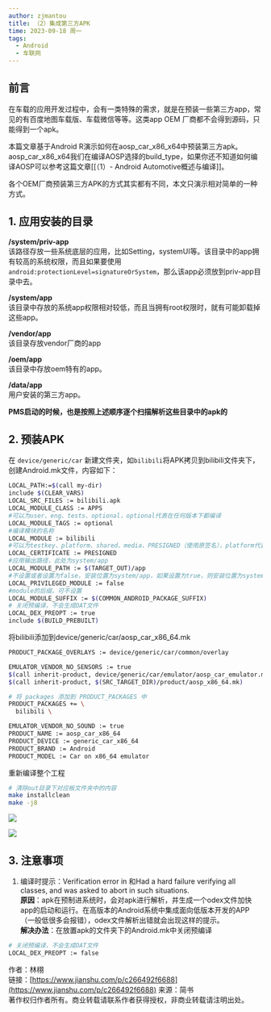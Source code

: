 ```yaml
---
author: zjmantou
title: （2）集成第三方APK
time: 2023-09-18 周一
tags:
  - Android
  - 车联网
---
```



## 前言

在车载的应用开发过程中，会有一类特殊的需求，就是在预装一些第三方app，常见的有百度地图车载版、车载微信等等。这类app OEM 厂商都不会得到源码，只能得到一个apk。

本篇文章基于Android R演示如何在aosp_car_x86_x64中预装第三方apk。aosp_car_x86_x64我们在编译AOSP选择的build_type，如果你还不知道如何编译AOSP可以参考这篇文章[[（1）- Android Automotive概述与编译]]。

各个OEM厂商预装第三方APK的方式其实都有不同，本文只演示相对简单的一种方式。

## 1. 应用安装的目录

**/system/priv-app**  
该路径存放一些系统底层的应用，比如Setting，systemUI等。该目录中的app拥有较高的系统权限，而且如果要使用`android:protectionLevel=signatureOrSystem`，那么该app必须放到priv-app目录中去。

**/system/app**  
该目录中存放的系统app权限相对较低，而且当拥有root权限时，就有可能卸载掉这些app。

**/vendor/app**  
该目录存放vendor厂商的app

**/oem/app**  
该目录中存放oem特有的app。

**/data/app**  
用户安装的第三方app。

**PMS启动的时候，也是按照上述顺序逐个扫描解析这些目录中的apk的**

## 2. 预装APK

在 `device/generic/car` 新建文件夹，如`bilibili`将APK拷贝到bilibili文件夹下，创建Android.mk文件，内容如下：

```bash
LOCAL_PATH:=$(call my-dir)
include $(CLEAR_VARS)
LOCAL_SRC_FILES := bilibili.apk
LOCAL_MODULE_CLASS := APPS
#可以为user、eng、tests、optional，optional代表在任何版本下都编译
LOCAL_MODULE_TAGS := optional
#编译模块的名称
LOCAL_MODULE := bilibili
#可以为testkey、platform、shared、media、PRESIGNED（使用原签名），platform代表为系统应用
LOCAL_CERTIFICATE := PRESIGNED
#应用输出路径，此处为system/app
LOCAL_MODULE_PATH := $(TARGET_OUT)/app
#不设置或者设置为false，安装位置为system/app，如果设置为true，则安装位置为system/priv-app?
LOCAL_PRIVILEGED_MODULE := false
#module的后缀，可不设置
LOCAL_MODULE_SUFFIX := $(COMMON_ANDROID_PACKAGE_SUFFIX)
# 关闭预编译，不会生成OAT文件
LOCAL_DEX_PREOPT := true
include $(BUILD_PREBUILT)
```

将bilibili添加到device/generic/car/aosp_car_x86_64.mk

```bash
PRODUCT_PACKAGE_OVERLAYS := device/generic/car/common/overlay

EMULATOR_VENDOR_NO_SENSORS := true
$(call inherit-product, device/generic/car/emulator/aosp_car_emulator.mk)
$(call inherit-product, $(SRC_TARGET_DIR)/product/aosp_x86_64.mk)

# 将 packages 添加到 PRODUCT_PACKAGES 中
PRODUCT_PACKAGES += \
  bilibili \

EMULATOR_VENDOR_NO_SOUND := true
PRODUCT_NAME := aosp_car_x86_64
PRODUCT_DEVICE := generic_car_x86_64
PRODUCT_BRAND := Android
PRODUCT_MODEL := Car on x86_64 emulator
```

重新编译整个工程

```bash
# 清除out目录下对应板文件夹中的内容
make installclean
make -j8
```

![](https://cdn.nlark.com/yuque/0/2022/webp/26044650/1670158030321-9aa09f98-2197-4f8e-86d5-ec3c557fcc51.webp)

![](https://cdn.nlark.com/yuque/0/2022/webp/26044650/1670158035680-bceb167a-e2cc-4de1-aeaa-6e7e2842a568.webp)

## 3. 注意事项

1. 编译时提示：Verification error in 和Had a hard failure verifying all classes, and was asked to abort in such situations.  
    **原因**：apk在预制进系统时，会对apk进行解析，并生成一个odex文件加快app的启动和运行。在高版本的Android系统中集成面向低版本开发的APP（一般低很多会报错），odex文件解析出错就会出现这样的提示。  
    **解决办法**：在放置apk的文件夹下的Android.mk中关闭预编译

```bash
# 关闭预编译，不会生成OAT文件
LOCAL_DEX_PREOPT := false
```

  
  
作者：林栩  
链接：[https://www.jianshu.com/p/c266492f6688](https://www.jianshu.com/p/c266492f6688)
来源：简书  
著作权归作者所有。商业转载请联系作者获得授权，非商业转载请注明出处。
